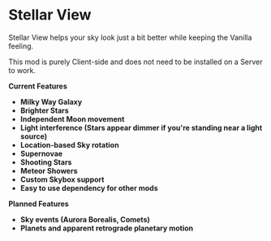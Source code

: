 # Stellar View

Stellar View helps your sky look just a bit better while keeping the Vanilla feeling.

This mod is purely Client-side and does not need to be installed on a Server to work.

**Current Features**
- **Milky Way Galaxy**
- **Brighter Stars**
- **Independent Moon movement**
- **Light interference (Stars appear dimmer if you're standing near a light source)**
- **Location-based Sky rotation**
- **Supernovae**
- **Shooting Stars**
- **Meteor Showers**
- **Custom Skybox support**
- **Easy to use dependency for other mods**

**Planned Features**
- **Sky events (Aurora Borealis, Comets)**
- **Planets and apparent retrograde planetary motion**
